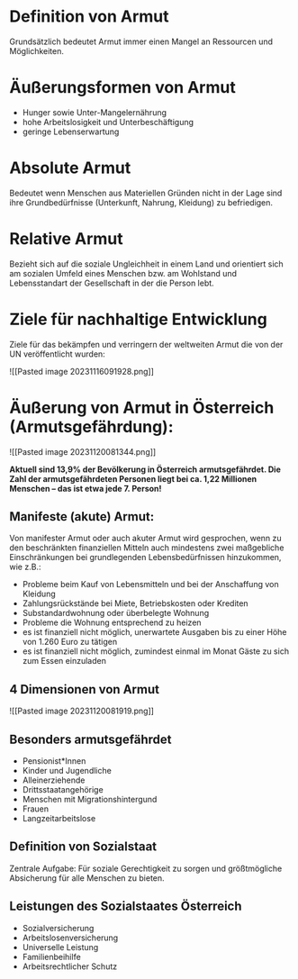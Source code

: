 
# Definition von Armut

Grundsätzlich bedeutet Armut immer einen Mangel an Ressourcen und Möglichkeiten.

# Äußerungsformen von Armut

* Hunger sowie Unter-Mangelernährung
* hohe Arbeitslosigkeit und Unterbeschäftigung
* geringe Lebenserwartung

# Absolute Armut

Bedeutet wenn Menschen aus Materiellen Gründen nicht in der Lage sind ihre Grundbedürfnisse (Unterkunft, Nahrung, Kleidung) zu befriedigen.
# Relative Armut

Bezieht sich auf die soziale Ungleichheit in einem Land und orientiert sich am sozialen Umfeld eines Menschen bzw. am Wohlstand und Lebensstandart der Gesellschaft in der die Person lebt.

# Ziele für nachhaltige Entwicklung

Ziele für das bekämpfen und verringern der weltweiten Armut die von der UN veröffentlicht wurden:

![[Pasted image 20231116091928.png]]

# Äußerung von Armut in Österreich (Armutsgefährdung):

![[Pasted image 20231120081344.png]]

**Aktuell sind 13,9% der Bevölkerung
in Österreich armutsgefährdet.
Die Zahl der armutsgefährdeten
Personen liegt bei ca. 1,22
Millionen Menschen – das ist etwa
jede 7. Person!**

## Manifeste (akute) Armut:
Von manifester Armut oder auch akuter Armut
wird gesprochen, wenn zu den beschränkten
finanziellen Mitteln auch mindestens zwei maßgebliche
Einschränkungen bei grundlegenden
Lebensbedürfnissen hinzukommen, wie z.B.:
- Probleme beim Kauf von Lebensmitteln und bei der Anschaffung von Kleidung
- Zahlungsrückstände bei Miete, Betriebskosten oder Krediten
- Substandardwohnung oder überbelegte Wohnung
- Probleme die Wohnung entsprechend zu heizen
- es ist finanziell nicht möglich, unerwartete Ausgaben bis zu einer Höhe von 1.260 Euro zu tätigen
- es ist finanziell nicht möglich, zumindest einmal im Monat Gäste zu sich zum Essen einzuladen

## 4 Dimensionen von Armut

![[Pasted image 20231120081919.png]]

## Besonders armutsgefährdet

- Pensionist\*Innen
- Kinder und Jugendliche
- Alleinerziehende
- Drittsstaatangehörige
- Menschen mit Migrationshintergund
- Frauen
- Langzeitarbeitslose


## Definition von Sozialstaat
Zentrale Aufgabe: Für soziale Gerechtigkeit zu sorgen und größtmögliche Absicherung für alle Menschen zu bieten.


## Leistungen des Sozialstaates Österreich

* Sozialversicherung
* Arbeitslosenversicherung
* Universelle Leistung
* Familienbeihilfe
* Arbeitsrechtlicher Schutz